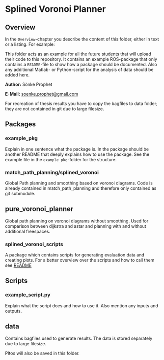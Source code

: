 # Splined Voronoi Planner
## Overview
In the `Overview`-chapter you describe the content of this folder, either in text or a listing. For example:

This folder acts as an example for all the future students that will upload their code to this repository. It contains an example ROS-package that only contains a `README`-file to show how a package should be documented. Also any additional Matlab- or Python-script for the analysis of data should be added here.

**Author:** Sönke Prophet

**E-Mail:** soenke.prophet@gmail.com

For recreation of thesis results you have to copy the bagfiles to data folder; they are not contained in git due to large filesize.


## Packages
### example_pkg 
Explain in one sentence what the package is. In the package should be another README that deeply explains how to use the package. See the example file in the `example_pkg`-folder for the structure.

### match_path_planning/splined_voronoi
Global Path planning and smoothing based on voronoi diagrams. Code is already contained in match_path_planning and therefore only contained as git submodule.

## pure_voronoi_planner
Global path planning on voronoi diagrams without smoothing. Used for comparison between dijkstra and astar and planning with and without additional freespaces.

### splined_voronoi_scripts
A package which contains scripts for generating evaluation data and creating plots.
For a better overview over the scripts and how to call them see [README](splined_voronoi_scripts/README.md)

## Scripts
### example_script.py 
Explain what the script does and how to use it. Also mention any inputs and outputs.

## data
Contains bagfiles used to generate results. 
The data is stored separately due to large filesize.

Pltos will also be saved in this folder.

